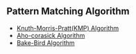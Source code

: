 ## Pattern Matching Algorithm

* [Knuth-Morris-Pratt(KMP) Algorithm](./KMP/)
* [Aho-corasick Algorithm](./aho_corasick/)
* [Bake-Bird Algorithm](./baker_bird/)